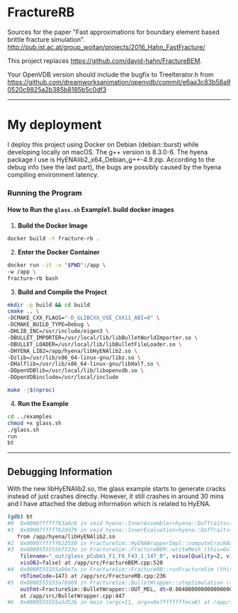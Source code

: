 # FractureRB

Sources for the paper "Fast approximations for boundary element based brittle fracture simulation".
http://pub.ist.ac.at/group_wojtan/projects/2016_Hahn_FastFracture/



This project replaces https://github.com/david-hahn/FractureBEM.

Your OpenVDB version should include the bugfix to TreeIterator.h from
https://github.com/dreamworksanimation/openvdb/commit/e6aa3c83b58a90520c9825a2b385b8185b5c0df3

---

# My deployment

I deploy this project using Docker on Debian (debian::burst) while developing locally on macOS. The g++ version is 8.3.0-6. The hyena package I use is HyENAlib2_x64_Debian_g++-4.9.zip. According to the debug info (see the last part), the bugs are possibly caused by the hyena compiling environment latency.

### Running the Program

#### How to Run the `glass.sh` Example1. build docker images
1. **Build the Docker Image**
```bash
docker build -t fracture-rb . 
```

2. **Enter the Docker Container**
```bash
docker run -it -v "$PWD":/app \
-w /app \
fracture-rb bash
```


<!-- 3. **Install GDB for Debugging**
```bash
apt-get install gdb
``` -->

3. **Build and Compile the Project**
```bash
mkdir -p build && cd build
cmake .. \
-DCMAKE_CXX_FLAGS="-D_GLIBCXX_USE_CXX11_ABI=0" \
-DCMAKE_BUILD_TYPE=Debug \
-DHLIB_INC=/usr/include/eigen3 \
-DBULLET_IMPORTER=/usr/local/lib/libBulletWorldImporter.so \
-DBULLET_LOADER=/usr/local/lib/libBulletFileLoader.so \
-DHYENA_LIB2=/app/hyena/libHyENAlib2.so \
-Dzlib=/usr/lib/x86_64-linux-gnu/libz.so \
-DHalflib=/usr/lib/x86_64-linux-gnu/libHalf.so \
-DOpenVDBlib=/usr/local/lib/libopenvdb.so \
-DOpenVDBinclude=/usr/local/include

make -j$(nproc)
```

4. **Run the Example**
```bash
cd ../examples
chmod +x glass.sh
./glass.sh
run
bt
```

---

## Debugging Information

With the new libHyENAlib2.so, the glass example starts to generate cracks instead of just crashes directly. However, it still crashes in around 30 mins and I have attached the debug information which is related to HyENA.
```bash
(gdb) bt
#0  0x00007ffff763a0c6 in void hyena::InnerAssembler<hyena::DofTraits<(hyena::ELEMENT_SHAPE)2, (hyena::APPROXIMATION)2, (hyena::APPROXIMATION)2, (hyena::PROBLEM)2, (hyena::SPACE_TYPE)1> >::operator()<__gnu_cxx::__normal_iterator<hyena::Mat<double, 3, 1> const*, std::vector<hyena::Mat<double, 3, 1>, std::allocator<hyena::Mat<double, 3, 1> > > >, Eigen::Matrix<double, -1, 1, 0, -1, 1>, hyena::InnerIntegrator3d<hyena::ColloKernel<hyena::DofTraits<(hyena::ELEMENT_SHAPE)2, (hyena::APPROXIMATION)2, (hyena::APPROXIMATION)2, (hyena::PROBLEM)2, (hyena::SPACE_TYPE)1>, hyena::DofTraits<(hyena::ELEMENT_SHAPE)2, (hyena::APPROXIMATION)2, (hyena::APPROXIMATION)2, (hyena::PROBLEM)2, (hyena::SPACE_TYPE)1>, hyena::Elastostatic3D, hyena::DLP_tag> > >(__gnu_cxx::__normal_iterator<hyena::Mat<double, 3, 1> const*, std::vector<hyena::Mat<double, 3, 1>, std::allocator<hyena::Mat<double, 3, 1> > > >, __gnu_cxx::__normal_iterator<hyena::Mat<double, 3, 1> const*, std::vector<hyena::Mat<double, 3, 1>, std::allocator<hyena::Mat<double, 3, 1> > > >, std::vector<hyena::LDof<(hyena::ELEMENT_SHAPE)2, (hyena::APPROXIMATION)2, (hyena::APPROXIMATION)2, (hyena::PROBLEM)2, (hyena::SPACE_TYPE)1> const*, std::allocator<hyena::LDof<(hyena::ELEMENT_SHAPE)2, (hyena::APPROXIMATION)2, (hyena::APPROXIMATION)2, (hyena::PROBLEM)2, (hyena::SPACE_TYPE)1> const*> > const&, Eigen::Matrix<double, -1, 1, 0, -1, 1> const&, hyena::InnerIntegrator3d<hyena::ColloKernel<hyena::DofTraits<(hyena::ELEMENT_SHAPE)2, (hyena::APPROXIMATION)2, (hyena::APPROXIMATION)2, (hyena::PROBLEM)2, (hyena::SPACE_TYPE)1>, hyena::DofTraits<(hyena::ELEMENT_SHAPE)2, (hyena::APPROXIMATION)2, (hyena::APPROXIMATION)2, (hyena::PROBLEM)2, (hyena::SPACE_TYPE)1>, hyena::Elastostatic3D, hyena::DLP_tag> > const&, Eigen::Matrix<double, -1, 1, 0, -1, 1>&, double) const () from /app/hyena/libHyENAlib2.so
#1  0x00007ffff762dd79 in void hyena::InnerEvaluation<hyena::DofTraits<(hyena::ELEMENT_SHAPE)2, (hyena::APPROXIMATION)2, (hyena::APPROXIMATION)2, (hyena::PROBLEM)2, (hyena::SPACE_TYPE)1>, hyena::DofTraits<(hyena::ELEMENT_SHAPE)2, (hyena::APPROXIMATION)2, (hyena::APPROXIMATION)2, (hyena::PROBLEM)2, (hyena::SPACE_TYPE)1>, hyena::Elastostatic3D, hyena::DLP_tag>::operator()<Eigen::Matrix<double, -1, 1, 0, -1, 1>, std::vector<hyena::Mat<double, 3, 1>, std::allocator<hyena::Mat<double, 3, 1> > > >(std::vector<hyena::LDof<(hyena::ELEMENT_SHAPE)2, (hyena::APPROXIMATION)2, (hyena::APPROXIMATION)2, (hyena::PROBLEM)2, (hyena::SPACE_TYPE)1> const*, std::allocator<hyena::LDof<(hyena::ELEMENT_SHAPE)2, (hyena::APPROXIMATION)2, (hyena::APPROXIMATION)2, (hyena::PROBLEM)2, (hyena::SPACE_TYPE)1> const*> > const&, Eigen::Matrix<double, -1, 1, 0, -1, 1> const&, std::vector<hyena::Mat<double, 3, 1>, std::allocator<hyena::Mat<double, 3, 1> > > const&, double const&, Eigen::Matrix<double, -1, 1, 0, -1, 1>&) ()
   from /app/hyena/libHyENAlib2.so
#2  0x00007ffff7622550 in FractureSim::HyENAWrapperImpl::computeCrackBaseDisplacements() () from /app/hyena/libHyENAlib2.so
#3  0x0000555555bf333e in FractureSim::FractureBEM::writeMesh (this=0x7fffbc3195a0,
    filename="_out/glass_pCube1_F1_F8_F43_1_147_0", visualQuality=2, visDisplace=true, visCOD=true, visClose=false,
    visOBJ=false) at /app/src/FractureBEM.cpp:520
#4  0x0000555555a90e7a in FractureSim::FractureRB::runFractureSim (this=0x7fffac32d9a0, maxTime=0.0040000000000000001,
    rbTimeCode=147) at /app/src/FractureRB.cpp:236
#5  0x0000555555a70d69 in FractureSim::BulletWrapper::stepSimulation (this=0x7fffffffdd00, outPtr=0x7fffffffe120,
    outFmt=FractureSim::BulletWrapper::OUT_MEL, dt=0.0040000000000000001, impulseThreshold=100000, forceThreshold=10000000)
    at /app/src/BulletWrapper.cpp:447
#6  0x0000555555a5d52b in main (argc=11, argv=0x7fffffffeca8) at /app/src/main.cpp:46
```